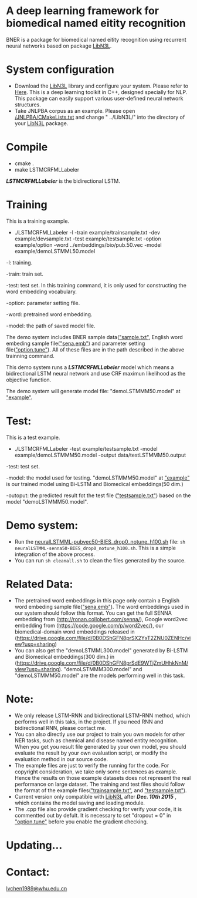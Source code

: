A deep learning framework for biomedical named eitity recognition
======
BNER is a package for biomedical named eitity recognition using recurrent neural networks based on package [LibN3L](https://github.com/SUTDNLP/LibN3L). 

System configuration
======
* Download the [LibN3L](https://github.com/SUTDNLP/LibN3L) library and configure your system. Please refer to [Here](https://github.com/SUTDNLP/LibN3L). This is a deep learning toolkit in C++, designed specially for NLP. This package can easily support various user-defined neural network structures.
* Take JNLPBA corpus as an example. Please open [/JNLPBA/CMakeLists.txt](JNLPBA/CMakeLists.txt) and change " ../LibN3L/" into the directory of your [LibN3L](https://github.com/SUTDNLP/LibN3L) package.

Compile
======
* cmake .
* make LSTMCRFMLLabeler

***LSTMCRFMLLabeler*** is the bidirectional LSTM.

Training
=====
This is a training example.

* ./LSTMCRFMLLabeler -l -train example/trainsample.txt -dev example/devsample.txt -test example/testsample.txt -option example/option -word ../embeddings/bio/pub.50.vec -model example/demoLSTMML50.model

-l: training. 

-train: train set. 

-test: test set. In this training command, it is only used for constructing the word embedding vocabulary. 

-option:  parameter setting file. 

-word: pretrained word embedding. 

-model: the path of saved model file. 



The demo system includes BNER sample data(["sample.txt"](JNLPBA/example/sample.txt), English word embeding sample file(["sena.emb"](embeddings/senna/sena.emb)) and parameter setting file(["option.tune"](JNLPBA/example/option.tune.pub.C.drop0.notune.h100)). All of these files are in the path described in the above trainning command.
 
This demo system runs a ***LSTMCRFMLLabeler*** model which means a bidirectional LSTM neural network and use CRF maximun likelihood as the objective function. 

The demo system will generate model file: "demoLSTMMM50.model" at ["example"](JNLPBA/example).

Test:
=====

This is a test example.

* ./LSTMCRFMLLabeler -test example/testsample.txt -model example/demoLSTMMM50.model -output data/testLSTMMM50.output

-test: test set.

-model: the model used for testing. "demoLSTMMM50.model" at ["example"](JNLPBA/example) is our trained model using Bi-LSTM and Biomedical embeddings(50 dim.)

-outoput: the predicted result fot the test file (["testsample.txt"](JNLPBA/example/sample.txt)) based on the model "demoLSTMMM50.model".

Demo system:
=====
* Run the [neuralLSTMML-pubvec50-BIES_drop0_notune_h100.sh](JNLPBA/neuralLSTMML-pubvec50-BIES_drop0_notune_h100.sh) file: `sh neuralLSTMML-senna50-BIES_drop0_notune_h100.sh`. This is a simple integration of the above process.
* You can run `sh cleanall.sh` to clean the files generated by the source.

Related Data:
=====

* The pretrained word embeddings in this page only contain a English word embeding sample file(["sena.emb"](embeddings/senna/sena.emb)). The word embeddings used in our system should follow this format. You can get the full SENNA embedding from (http://ronan.collobert.com/senna/), Google word2vec embedding from (https://code.google.com/p/word2vec/), our biomedical-domain word embeddings released in (https://drive.google.com/file/d/0B0DShGFN8prSX2YxT2ZNU0ZENHc/view?usp=sharing)
* You can also get the "demoLSTMML300.model" generated by Bi-LSTM and Biomedical embeddings(300 dim.) in (https://drive.google.com/file/d/0B0DShGFN8prSdE9WTjZmUHhkNnM/view?usp=sharing). "demoLSTMMM300.model" and "demoLSTMMM50.model" are the models performing well in this task.

Note: 
======
* We only release LSTM-RNN and bidirectional LSTM-RNN method, which performs well in this taks, in the project. If you need RNN and bidirectional RNN, please contact me.
* You can also directly use our project to train you own models for other NER tasks, such as chemical and disease named entity recognition. When you get you result file generated by your own model, you should evaluate the result by your own evaluation script, or modify the evaluation method in our source code. 
* The example files are just to verify the running for the code. For copyright consideration, we take only some sentences as example. Hence the results on those example datasets does not represent the real performance on large dataset. The training and test files should follow the format of the example files(["trainsample.txt"](LSTMRNN/data/trainsample.txt), and ["testsample.txt"](LSTMRNN/data/testsample.txt)).
* Current version only compatible with [LibN3L](https://github.com/SUTDNLP/LibN3L) after ***Dec. 10th 2015*** , which contains the model saving and loading module.
* The .cpp file also provide gradient checking for verify your code, it is commentted out by defult. It is necessary to set "dropout = 0" in ["option.tune"](JNLPBA/example/option.tune.pub.C.drop0.notune.h100) before you enable the gradient checking. 


Updating...
====

Contact:
=====
lvchen1989@whu.edu.cn
